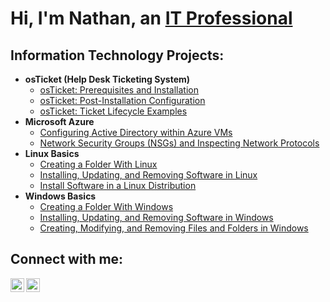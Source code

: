 <h1>Hi, I'm Nathan, an <a href="https://www.linkedin.com/in/nathansom/">IT Professional</a></h1>

<h2>Information Technology Projects:</h2>

- <b>osTicket (Help Desk Ticketing System)</b>
  - [osTicket: Prerequisites and Installation](https://github.com/n8som/osticket-prereqs)
  - [osTicket: Post-Installation Configuration](https://github.com/n8som/post-install-config)
  - [osTicket: Ticket Lifecycle Examples](https://github.com/n8som/ticket-lifecycle)
- <b>Microsoft Azure</b>
  - [Configuring Active Directory within Azure VMs](https://github.com/n8som/configure-ad)
  - [Network Security Groups (NSGs) and Inspecting Network Protocols](https://github.com/n8som/azure-network-protocols)
- <b>Linux Basics</b>
  - [Creating a Folder With Linux](https://github.com/n8som/Creating-a-Folder-with-Linux)
  - [Installing, Updating, and Removing Software in Linux](https://github.com/n8som/Installing-Updating-and-Removing-Software-in-Linux)
  - [Install Software in a Linux Distribution](https://github.com/n8som/Install-Software-in-a-Linux-Distribution)
- <b>Windows Basics</b>
  - [Creating a Folder With Windows](https://github.com/n8som/Creating-a-Folder-With-Windows)
  - [Installing, Updating, and Removing Software in Windows](https://github.com/n8som/Installing-Updating-and-Removing-Software-in-Windows)
  - [Creating, Modifying, and Removing Files and Folders in Windows](https://github.com/n8som/Creating-Modifying-and-Removing-Files-and-Folders-in-Windows/tree/main)
    
<h2>Connect with me:</h2>

[<img align="left" alt="Josh | LinkedIn" width="22px" src="https://cdn.jsdelivr.net/npm/simple-icons@v3/icons/linkedin.svg" />][linkedin]
[<img align="left" alt="Josh | Instagram" width="22px" src="https://cdn.jsdelivr.net/npm/simple-icons@v3/icons/instagram.svg" />][instagram]


[instagram]: https://www.instagram.com/nathansom
[linkedin]: https://www.linkedin.com/in/nathansom/
